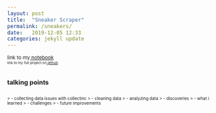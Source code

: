 ```yaml
---
layout: post
title:  "Sneaker Scraper"
permalink: /sneakers/
date:   2019-12-05 12:33
categories: jekyll update
---
```

<small>link to my<a href="https://github.com/GaelGil/Sneaker-Scraper/blob/master/analysis/main_data.ipynb"> notebook</a><small><br>
<small>link to my full project on<a href="https://github.com/GaelGil/Sneaker-Scraper"> github</a></small><br><br>


## talking points
<br>
<!-- - > what is sbeaker culture/hype -->
> - collecting data issues with collectinc
> - cleaning data
> - analyzing data 
> - discoveries
> - what i learned
> - challenges
> - future improvements